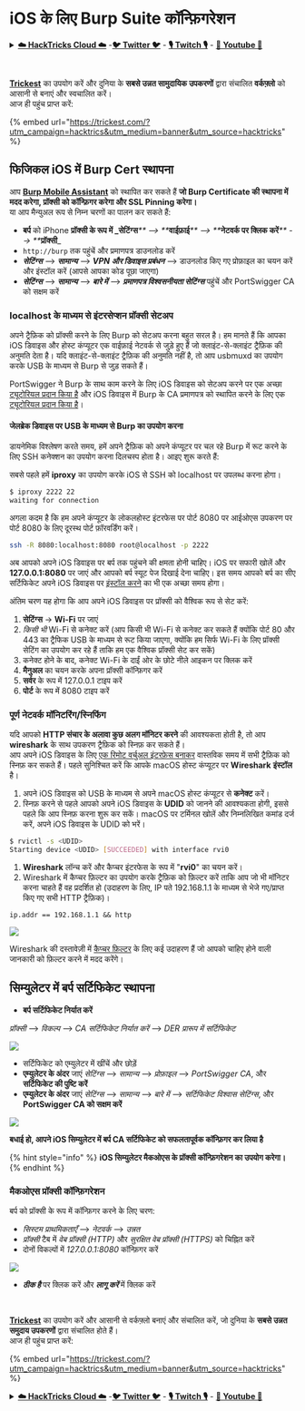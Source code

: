 # iOS के लिए Burp Suite कॉन्फ़िगरेशन

<details>

<summary><a href="https://cloud.hacktricks.xyz/pentesting-cloud/pentesting-cloud-methodology"><strong>☁️ HackTricks Cloud ☁️</strong></a> -<a href="https://twitter.com/hacktricks_live"><strong>🐦 Twitter 🐦</strong></a> - <a href="https://www.twitch.tv/hacktricks_live/schedule"><strong>🎙️ Twitch 🎙️</strong></a> - <a href="https://www.youtube.com/@hacktricks_LIVE"><strong>🎥 Youtube 🎥</strong></a></summary>

* क्या आप किसी **साइबर सुरक्षा कंपनी** में काम करते हैं? क्या आप अपनी **कंपनी को HackTricks में विज्ञापित** देखना चाहते हैं? या क्या आपको **PEASS की नवीनतम संस्करण या HackTricks को PDF में डाउनलोड करने का उपयोग** करने की आवश्यकता है? [**सदस्यता योजनाएं**](https://github.com/sponsors/carlospolop) की जांच करें!
* [**The PEASS Family**](https://opensea.io/collection/the-peass-family) की खोज करें, हमारा एकल [**NFT**](https://opensea.io/collection/the-peass-family) संग्रह।
* [**आधिकारिक PEASS & HackTricks swag**](https://peass.creator-spring.com) प्राप्त करें
* **शामिल हों** [**💬**](https://emojipedia.org/speech-balloon/) [**Discord समूह**](https://discord.gg/hRep4RUj7f) या [**टेलीग्राम समूह**](https://t.me/peass) या मुझे **Twitter** [**🐦**](https://github.com/carlospolop/hacktricks/tree/7af18b62b3bdc423e11444677a6a73d4043511e9/\[https:/emojipedia.org/bird/README.md)[**@carlospolopm**](https://twitter.com/hacktricks\_live)** का** अनुसरण करें।**
* **अपने हैकिंग ट्रिक्स साझा करें और** [**hacktricks repo**](https://github.com/carlospolop/hacktricks) **और** [**hacktricks-cloud repo**](https://github.com/carlospolop/hacktricks-cloud) **में PR जमा करके** अपने हैकिंग ट्रिक्स साझा करें।

</details>

<figure><img src="../../.gitbook/assets/image (3) (1) (1).png" alt=""><figcaption></figcaption></figure>

\
[**Trickest**](https://trickest.com/?utm\_campaign=hacktrics\&utm\_medium=banner\&utm\_source=hacktricks) का उपयोग करें और दुनिया के **सबसे उन्नत सामुदायिक उपकरणों** द्वारा संचालित **वर्कफ़्लो** को आसानी से बनाएं और स्वचालित करें।\
आज ही पहुंच प्राप्त करें:

{% embed url="https://trickest.com/?utm_campaign=hacktrics&utm_medium=banner&utm_source=hacktricks" %}

## फिजिकल iOS में Burp Cert स्थापना

आप [**Burp Mobile Assistant**](https://portswigger.net/burp/documentation/desktop/tools/mobile-assistant/installing) को स्थापित कर सकते हैं **जो Burp Certificate की स्थापना में मदद करेगा, प्रॉक्सी को कॉन्फ़िगर करेगा और SSL Pinning करेगा।**\
या आप मैन्युअल रूप से निम्न चरणों का पालन कर सकते हैं:

* **बर्प** को iPhone **प्रॉक्सी के रूप में \_सेटिंग्स**_\*\* --> \*\*_**वाईफ़ाई**_\*\* --> \*\*_**नेटवर्क पर क्लिक करें**_\*\* --> \*\*_**प्रॉक्सी**\_
* `http://burp` तक पहुंचें और प्रमाणपत्र डाउनलोड करें
* _**सेटिंग्स**_ --> _**सामान्य**_ --> _**VPN और डिवाइस प्रबंधन**_ --> डाउनलोड किए गए प्रोफ़ाइल का चयन करें और इंस्टॉल करें (आपसे आपका कोड पूछा जाएगा)
* _**सेटिंग्स**_ --> _**सामान्य**_ --> _**बारे में**_ --> _**प्रमाणपत्र विश्वसनीयता सेटिंग्स**_ पहुंचें और PortSwigger CA को सक्षम करें

### localhost के माध्यम से इंटरसेप्शन प्रॉक्सी सेटअप

अपने ट्रैफ़िक को प्रॉक्सी करने के लिए Burp को सेटअप करना बहुत सरल है। हम मानते हैं कि आपका iOS डिवाइस और होस्ट कंप्यूटर एक वाईफ़ाई नेटवर्क से जुड़े हुए हैं जो क्लाइंट-से-क्लाइंट ट्रैफ़िक की अनुमति देता है। यदि क्लाइंट-से-क्लाइंट ट्रैफ़िक की अनुमति नहीं है, तो आप usbmuxd का उपयोग करके USB के माध्यम से Burp से जुड़ सकते हैं।

PortSwigger ने Burp के साथ काम करने के लिए iOS डिवाइस को सेटअप करने पर एक अच्छा [ट्यूटोरियल प्रदान किया है](https://support.portswigger.net/customer/portal/articles/1841108-configuring-an-ios-device-to-work-with-burp) और iOS डिवाइस में Burp के CA प्रमाणपत्र को स्थापित करने के लिए एक [ट्यूटोरियल प्रदान किया है](https://support.portswigger.net/customer/portal/articles/1841109-installing-burp-s-ca-certificate-in-an-ios-device)।

#### जेलब्रेक डिवाइस पर USB के माध्यम से Burp का उपयोग करना

डायनेमिक विश्लेषण करते समय, हमें अपने ट्रैफ़िक को अपने कंप्यूटर पर चल रहे Burp में रूट करने के लिए SSH कनेक्शन का उपयोग करना दिलचस्प होता है। आइए शुरू करते हैं:

सबसे पहले हमें **iproxy** का उपयोग करके iOS से SSH को localhost पर उपलब्ध करना होगा।
```bash
$ iproxy 2222 22
waiting for connection
```
अगला कदम है कि हम अपने कंप्यूटर के लोकलहोस्ट इंटरफेस पर पोर्ट 8080 पर आईओएस उपकरण पर पोर्ट 8080 के लिए दूरस्थ पोर्ट फ़ॉरवर्डिंग करें।
```bash
ssh -R 8080:localhost:8080 root@localhost -p 2222
```
अब आपको अपने iOS डिवाइस पर बर्प तक पहुंचने की क्षमता होनी चाहिए। iOS पर सफारी खोलें और **127.0.0.1:8080** पर जाएं और आपको बर्प स्यूट पेज दिखाई देना चाहिए। इस समय आपको बर्प का सीए सर्टिफिकेट अपने iOS डिवाइस पर [इंस्टॉल करने](https://support.portswigger.net/customer/portal/articles/1841109-installing-burp-s-ca-certificate-in-an-ios-device) का भी एक अच्छा समय होगा।

अंतिम चरण यह होगा कि आप अपने iOS डिवाइस पर प्रॉक्सी को वैश्विक रूप से सेट करें:

1. **सेटिंग्स** -> **Wi-Fi** पर जाएं
2. _किसी भी_ Wi-Fi से कनेक्ट करें (आप किसी भी Wi-Fi से कनेक्ट कर सकते हैं क्योंकि पोर्ट 80 और 443 का ट्रैफिक USB के माध्यम से रूट किया जाएगा, क्योंकि हम सिर्फ Wi-Fi के लिए प्रॉक्सी सेटिंग का उपयोग कर रहे हैं ताकि हम एक वैश्विक प्रॉक्सी सेट कर सकें)
3. कनेक्ट होने के बाद, कनेक्ट Wi-Fi के दाईं ओर के छोटे नीले आइकन पर क्लिक करें
4. **मैनुअल** का चयन करके अपना प्रॉक्सी कॉन्फ़िगर करें
5. **सर्वर** के रूप में 127.0.0.1 टाइप करें
6. **पोर्ट** के रूप में 8080 टाइप करें

### पूर्ण नेटवर्क मॉनिटरिंग/स्निफिंग

यदि आपको **HTTP संचार के अलावा कुछ अलग मॉनिटर करने** की आवश्यकता होती है, तो आप **wireshark** के साथ उपकरण ट्रैफ़िक को स्निफ़ कर सकते हैं।\
आप अपने iOS डिवाइस के लिए [एक रिमोट वर्चुअल इंटरफ़ेस बनाकर](https://stackoverflow.com/questions/9555403/capturing-mobile-phone-traffic-on-wireshark/33175819#33175819) वास्तविक समय में सभी ट्रैफ़िक को स्निफ़ कर सकते हैं। पहले सुनिश्चित करें कि आपके macOS होस्ट कंप्यूटर पर **Wireshark** **इंस्टॉल** है।

1. अपने iOS डिवाइस को USB के माध्यम से अपने macOS होस्ट कंप्यूटर से **कनेक्ट** करें।
2. स्निफ़ करने से पहले आपको अपने iOS डिवाइस के **UDID** को जानने की आवश्यकता होगी, इससे पहले कि आप स्निफ़ करना शुरू कर सकें। macOS पर टर्मिनल खोलें और निम्नलिखित कमांड दर्ज करें, अपने iOS डिवाइस के UDID को भरें।
```bash
$ rvictl -s <UDID>
Starting device <UDID> [SUCCEEDED] with interface rvi0
```
1. **Wireshark** लॉन्च करें और कैप्चर इंटरफेस के रूप में "**rvi0**" का चयन करें।
2. Wireshark में कैप्चर फ़िल्टर का उपयोग करके ट्रैफ़िक को फ़िल्टर करें ताकि आप जो भी मॉनिटर करना चाहते हैं वह प्रदर्शित हो (उदाहरण के लिए, IP पते 192.168.1.1 के माध्यम से भेजे गए/प्राप्त किए गए सभी HTTP ट्रैफ़िक)।
```
ip.addr == 192.168.1.1 && http
```
![](<../../.gitbook/assets/image (472).png>)

Wireshark की दस्तावेज़ी में [कैप्चर फ़िल्टर](https://wiki.wireshark.org/CaptureFilters) के लिए कई उदाहरण हैं जो आपको चाहिए होने वाली जानकारी को फ़िल्टर करने में मदद करेंगे।

## सिम्युलेटर में बर्प सर्टिफिकेट स्थापना

* **बर्प सर्टिफिकेट निर्यात करें**

_प्रॉक्सी_ --> _विकल्प_ --> _CA सर्टिफिकेट निर्यात करें_ --> _DER प्रारूप में सर्टिफिकेट_

![](<../../.gitbook/assets/image (459).png>)

* सर्टिफिकेट को एम्युलेटर में खींचें और छोड़ें
* **एम्युलेटर के अंदर** जाएं _सेटिंग्स_ --> _सामान्य_ --> _प्रोफ़ाइल_ --> _PortSwigger CA_, और **सर्टिफिकेट की पुष्टि करें**
* **एम्युलेटर के अंदर** जाएं _सेटिंग्स_ --> _सामान्य_ --> _बारे में_ --> _सर्टिफिकेट विश्वास सेटिंग्स_, और **PortSwigger CA को सक्षम करें**

![](<../../.gitbook/assets/image (460).png>)

**बधाई हो, आपने iOS सिम्युलेटर में बर्प CA सर्टिफिकेट को सफलतापूर्वक कॉन्फ़िगर कर लिया है**

{% hint style="info" %}
**iOS सिम्युलेटर मैकओएस के प्रॉक्सी कॉन्फ़िगरेशन का उपयोग करेगा।**
{% endhint %}

### मैकओएस प्रॉक्सी कॉन्फ़िगरेशन

बर्प को प्रॉक्सी के रूप में कॉन्फ़िगर करने के लिए चरण:

* _सिस्टम प्राथमिकताएँ_ --> _नेटवर्क_ --> _उन्नत_
* _प्रॉक्सी_ टैब में _वेब प्रॉक्सी (HTTP)_ और _सुरक्षित वेब प्रॉक्सी (HTTPS)_ को चिह्नित करें
* दोनों विकल्पों में _127.0.0.1:8080_ कॉन्फ़िगर करें

![](<../../.gitbook/assets/image (461).png>)

* _**ठीक है**_ पर क्लिक करें और _**लागू करें**_ में क्लिक करें

<figure><img src="../../.gitbook/assets/image (3) (1) (1).png" alt=""><figcaption></figcaption></figure>

\
[**Trickest**](https://trickest.com/?utm\_campaign=hacktrics\&utm\_medium=banner\&utm\_source=hacktricks) का उपयोग करें और आसानी से वर्कफ़्लो बनाएं और संचालित करें, जो दुनिया के **सबसे उन्नत समुदाय उपकरणों** द्वारा संचालित होते हैं।\
आज ही पहुंच प्राप्त करें:

{% embed url="https://trickest.com/?utm_campaign=hacktrics&utm_medium=banner&utm_source=hacktricks" %}

<details>

<summary><a href="https://cloud.hacktricks.xyz/pentesting-cloud/pentesting-cloud-methodology"><strong>☁️ HackTricks Cloud ☁️</strong></a> -<a href="https://twitter.com/hacktricks_live"><strong>🐦 Twitter 🐦</strong></a> - <a href="https://www.twitch.tv/hacktricks_live/schedule"><strong>🎙️ Twitch 🎙️</strong></a> - <a href="https://www.youtube.com/@hacktricks_LIVE"><strong>🎥 Youtube 🎥</strong></a></summary>

* क्या आप **साइबर सुरक्षा कंपनी** में काम करते हैं? क्या आप अपनी कंपनी को **HackTricks में विज्ञापित** देखना चाहते हैं? या क्या आपको **PEASS के नवीनतम संस्करण या HackTricks को PDF में डाउनलोड करने का उपयोग** करने की अनुमति चाहिए? [**सदस्यता योजनाएं**](https://github.com/sponsors/carlospolop) की जांच करें!
* [**The PEASS Family**](https://opensea.io/collection/the-peass-family) की खोज करें, हमारा एक्सक्लूसिव [**NFT**](https://opensea.io/collection/the-peass-family) संग्रह
* [**आधिकारिक PEASS और HackTricks swag**](https://peass.creator-spring.com) प्राप्त करें
* **शामिल हों** [**💬**](https://emojipedia.org/speech-balloon/) [**Discord समूह**](https://discord.gg/hRep4RUj7f) या [**टेलीग्राम समूह**](https://t.me/peass) या मुझे **ट्विटर** [**🐦**](https://github.com/carlospolop/hacktricks/tree/7af18b62b3bdc423e11444677a6a73d4043511e9/\[https:/emojipedia.org/bird/README.md)[**@carlospolopm**](https://twitter.com/hacktricks\_live)** का** अनुसरण करें।
* **अपने हैकिंग ट्रिक्स साझा करें, PRs सबमिट करके** [**hacktricks repo**](https://github.com/carlospolop/hacktricks) **और** [**hacktricks-cloud repo**](https://github.com/carlospolop/hacktricks-cloud) **को।**

</details>
